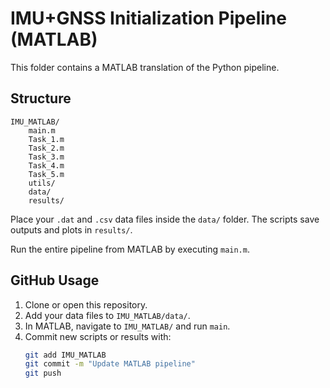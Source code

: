 # IMU+GNSS Initialization Pipeline (MATLAB)

This folder contains a MATLAB translation of the Python pipeline.

## Structure

```
IMU_MATLAB/
    main.m
    Task_1.m
    Task_2.m
    Task_3.m
    Task_4.m
    Task_5.m
    utils/
    data/
    results/
```

Place your `.dat` and `.csv` data files inside the `data/` folder. The scripts save outputs and plots in `results/`.

Run the entire pipeline from MATLAB by executing `main.m`.

## GitHub Usage

1. Clone or open this repository.
2. Add your data files to `IMU_MATLAB/data/`.
3. In MATLAB, navigate to `IMU_MATLAB/` and run `main`.
4. Commit new scripts or results with:
   ```bash
   git add IMU_MATLAB
   git commit -m "Update MATLAB pipeline"
   git push
   ```
